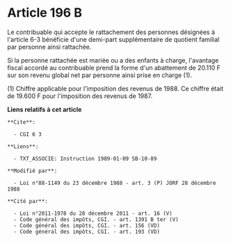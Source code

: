 # Article 196 B

Le contribuable qui accepte le rattachement des personnes désignées à l'article 6-3 bénéficie d'une demi-part supplémentaire
de quotient familial par personne ainsi rattachée.

Si la personne rattachée est mariée ou a des enfants à charge, l'avantage fiscal accordé au contribuable prend la forme d'un
abattement de 20.110 F sur son revenu global net par personne ainsi prise en charge (1).

(1) Chiffre applicable pour l'imposition des revenus de 1988. Ce chiffre était de 19.600 F pour l'imposition des revenus de
1987.

**Liens relatifs à cet article**

	**Cite**:

	  - CGI 6 3

	**Liens**:

	  - TXT_ASSOCIE: Instruction 1989-01-09 5B-10-89

	**Modifié par**:

	  - Loi n°88-1149 du 23 décembre 1988 - art. 3 (P) JORF 28 décembre 1988

	**Cité par**:

	  - Loi n°2011-1978 du 28 décembre 2011 - art. 16 (V)
	  - Code général des impôts, CGI. - art. 1391 B ter (V)
	  - Code général des impôts, CGI. - art. 156 (VD)
	  - Code général des impôts, CGI. - art. 193 (VD)
